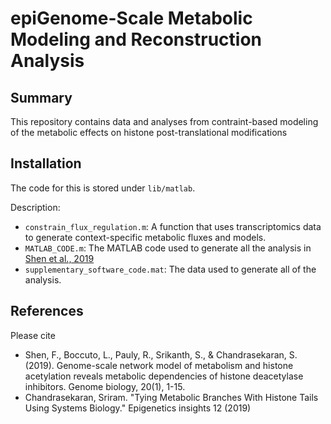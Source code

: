 # epiGenome-Scale Metabolic Modeling and Reconstruction Analysis

## Summary
This repository contains data and analyses from contraint-based modeling of the metabolic effects on histone post-translational modifications

## Installation 
The code for this is stored under `lib/matlab`. 

Description:
  * `constrain_flux_regulation.m`: A function that uses transcriptomics data to generate context-specific metabolic fluxes and models.
  * `MATLAB_CODE.m`: The MATLAB code used to generate all the analysis in [Shen et al., 2019](https://genomebiology.biomedcentral.com/articles/10.1186/s13059-019-1661-z)
  * `supplementary_software_code.mat`: The data used to generate all of the analysis.

## References
Please cite 
  * Shen, F., Boccuto, L., Pauly, R., Srikanth, S., & Chandrasekaran, S. (2019). Genome-scale network model of metabolism and histone acetylation reveals metabolic dependencies of histone deacetylase inhibitors. Genome biology, 20(1), 1-15.
  * Chandrasekaran, Sriram. "Tying Metabolic Branches With Histone Tails Using Systems Biology." Epigenetics insights 12 (2019)
